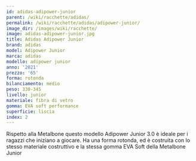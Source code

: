 ```yaml
---
id: adidas-adipower-junior
parent: /wiki/racchette/adidas/
permalink: /wiki/racchette/adidas/adipower-junior/
image_dir: /images/wiki/racchette/
image: adidas-adipower-junior.jpg
title: Adidas Adipower Junior
brand: adidas
model: Adipower Junior
marca: adidas
modello: adipower junior
anno: '2021'
prezzo: '65'
forma: rotonda
bilanciamento: medio
peso: 330-345
livello: junior
materiale: fibra di vetro
gomma: EVA soft performance
superficie: liscia
index: 2
---
```

Rispetto alla Metalbone questo modello Adipower Junior 3.0 è ideale per i ragazzi che iniziano a giocare. Ha una forma rotonda, ed è costruita con lo stesso materiale costruttivo e la stessa gomma EVA Soft della Metalbone Junior